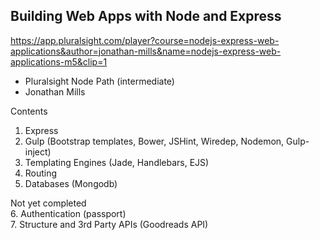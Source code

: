 ## Building Web Apps with Node and Express

https://app.pluralsight.com/player?course=nodejs-express-web-applications&author=jonathan-mills&name=nodejs-express-web-applications-m5&clip=1 

- Pluralsight Node Path (intermediate)
- Jonathan Mills

Contents  
1. Express  
2. Gulp (Bootstrap templates, Bower, JSHint, Wiredep, Nodemon, Gulp-inject)  
3. Templating Engines (Jade, Handlebars, EJS)  
4. Routing   
5. Databases (Mongodb)  

Not yet completed   
6. Authentication (passport)  
7. Structure and 3rd Party APIs (Goodreads API)  
